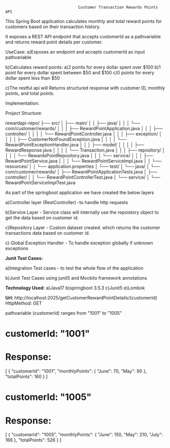                                     Customer Transaction Rewards Points API  

This Spring Boot application calculates monthly and total reward points for customers based on their transaction history. 

It exposes a REST API endpoint that accepts customerId as a pathvariable and returns reward point details per customer.

UseCase:
a)Exposes an endpoint and accepts customerId as input pathvariable

b)Calculates reward points:
   a)2 points for every dollar spent over $100
   b)1 point for every dollar spent between $50 and $100
   c)0 points for every dollar spent less than $50

c)The restful api will Returns structured response with customer ID, monthly points, and total points.

Implementation:

Project Structure:


rewardapi-repo/
├── src/
│   ├── main/
│   │   ├── java/
│   │   │   └── com/customer/rewards/
│   │   │       ├── RewardPointApplication.java
│   │   │       ├── controller/
│   │   │       │   └── RewardPointController.java
│   │   │       ├── exception/
│   │   │       │   ├── CustomerNotFoundException.java
│   │   │       │   └── RewardPointExceptionHandler.java
│   │   │       ├── model/
│   │   │       │   ├── RewardResponse.java
│   │   │       │   └── Transaction.java
│   │   │       ├── repository/
│   │   │       │   └── RewardsPointRepository.java
│   │   │       └── service/
│   │   │           ├── RewardPointService.java
│   │   │           └── RewardPointServiceImpl.java
│   │   └── resources/
│   │       └── application.properties
│   └── test/
│       └── java/
│           └── com/customer/rewards/
│               ├── RewardPointApplicationTests.java
│               ├── controller/
│               │   └── RewardPointControllerTest.java
│               └── service/
│                   └── RewardPointServiceImplTest.java

As part of the springboot application we have created the below layers 

  a)Controller layer (RestController) -to handle http requests

  b)Service Layer - Service class will internally use the repoistory object to get the data based on customer id.
  
  c)Repository Layer - Custom dataset created. which returns the customer transactions data based on customer id.

  c) Global Exception Handler - To handle exception globally if unknown exceptions


**Junit Test Cases:**

 a)Integration Test cases - to test the whole flow of the application
 
 b)Junit Test Cases using junit5 and Mockito framework annotations

**Technology Used:**
a)Java17
b)springboot 3.5.3
c)Junit5
e)Lombok

**Url:** http://localhost:2025/getCustomerRewardPointDetails/{customerId}   HttpMethod: GET

pathvariable (customerId) ranges from "1001" to "1005"

customerId: "1001"
==================
Response:
========
[
  {
    "customerId": "1001",
    "monthlyPoints": {
      "June": 70,
      "May": 90
    },
    "totalPoints": 160
  }
]

customerId: "1005"
=================
Response:
========
[
{
  "customerId": "1005",
    "monthlyPoints": {
      "June": 150,
      "May": 210,
      "July": 166
    },
    "totalPoints": 526
  }
]
